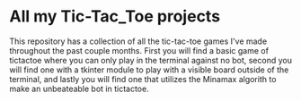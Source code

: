 # All my Tic-Tac_Toe projects
This repository has a collection of all the tic-tac-toe games I've made throughout the past couple months. First you will find a basic game of tictactoe where you can only play in the terminal against no bot, second you will find one with a tkinter module to play with a visible board outside of the terminal, and lastly you will find one that utilizes the Minamax algorith to make an unbeateable bot in tictactoe. 
